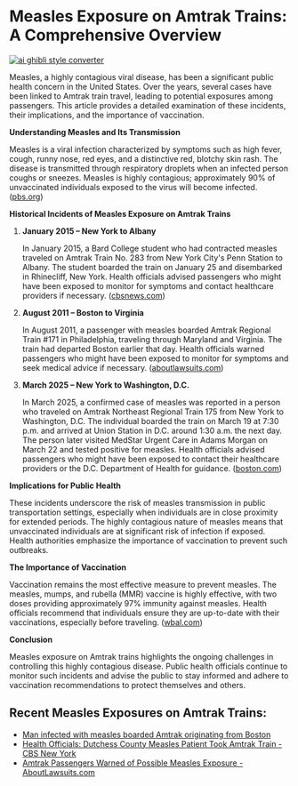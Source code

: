 # Measles Exposure on Amtrak Trains: A Comprehensive Overview

[![ai ghibli style converter](https://i.imgur.com/dwt8Y5G.gif)](https://witbeam.net/slzx)

Measles, a highly contagious viral disease, has been a significant public health concern in the United States. Over the years, several cases have been linked to Amtrak train travel, leading to potential exposures among passengers. This article provides a detailed examination of these incidents, their implications, and the importance of vaccination.

**Understanding Measles and Its Transmission**

Measles is a viral infection characterized by symptoms such as high fever, cough, runny nose, red eyes, and a distinctive red, blotchy skin rash. The disease is transmitted through respiratory droplets when an infected person coughs or sneezes. Measles is highly contagious; approximately 90% of unvaccinated individuals exposed to the virus will become infected. ([pbs.org](https://www.pbs.org/newshour/health/health-officials-warn-signs-measles-patient-boards-amtrak-train?utm_source=openai))

**Historical Incidents of Measles Exposure on Amtrak Trains**

1. **January 2015 – New York to Albany**

   In January 2015, a Bard College student who had contracted measles traveled on Amtrak Train No. 283 from New York City's Penn Station to Albany. The student boarded the train on January 25 and disembarked in Rhinecliff, New York. Health officials advised passengers who might have been exposed to monitor for symptoms and contact healthcare providers if necessary. ([cbsnews.com](https://www.cbsnews.com/newyork/news/health-officials-dutchess-county-measles-patient-took-amtrak-train/?utm_source=openai))

2. **August 2011 – Boston to Virginia**

   In August 2011, a passenger with measles boarded Amtrak Regional Train #171 in Philadelphia, traveling through Maryland and Virginia. The train had departed Boston earlier that day. Health officials warned passengers who might have been exposed to monitor for symptoms and seek medical advice if necessary. ([aboutlawsuits.com](https://www.aboutlawsuits.com/amtrak-measles-warning-20516/?utm_source=openai))

3. **March 2025 – New York to Washington, D.C.**

   In March 2025, a confirmed case of measles was reported in a person who traveled on Amtrak Northeast Regional Train 175 from New York to Washington, D.C. The individual boarded the train on March 19 at 7:30 p.m. and arrived at Union Station in D.C. around 1:30 a.m. the next day. The person later visited MedStar Urgent Care in Adams Morgan on March 22 and tested positive for measles. Health officials advised passengers who might have been exposed to contact their healthcare providers or the D.C. Department of Health for guidance. ([boston.com](https://www.boston.com/news/health/2025/03/26/man-infected-with-measles-boarded-amtrak-originating-from-south-station/?utm_source=openai))

**Implications for Public Health**

These incidents underscore the risk of measles transmission in public transportation settings, especially when individuals are in close proximity for extended periods. The highly contagious nature of measles means that unvaccinated individuals are at significant risk of infection if exposed. Health authorities emphasize the importance of vaccination to prevent such outbreaks.

**The Importance of Vaccination**

Vaccination remains the most effective measure to prevent measles. The measles, mumps, and rubella (MMR) vaccine is highly effective, with two doses providing approximately 97% immunity against measles. Health officials recommend that individuals ensure they are up-to-date with their vaccinations, especially before traveling. ([wbal.com](https://www.wbal.com/measles-case-confirmed-in-dc-individual-may-have-exposed-others-on-amtrak-train?utm_source=openai))

**Conclusion**

Measles exposure on Amtrak trains highlights the ongoing challenges in controlling this highly contagious disease. Public health officials continue to monitor such incidents and advise the public to stay informed and adhere to vaccination recommendations to protect themselves and others.


## Recent Measles Exposures on Amtrak Trains:
- [Man infected with measles boarded Amtrak originating from Boston](https://www.boston.com/news/health/2025/03/26/man-infected-with-measles-boarded-amtrak-originating-from-south-station/?utm_source=openai)
- [Health Officials: Dutchess County Measles Patient Took Amtrak Train - CBS New York](https://www.cbsnews.com/newyork/news/health-officials-dutchess-county-measles-patient-took-amtrak-train/?utm_source=openai)
- [Amtrak Passengers Warned of Possible Measles Exposure - AboutLawsuits.com](https://www.aboutlawsuits.com/amtrak-measles-warning-20516/?utm_source=openai)
